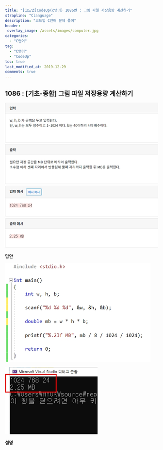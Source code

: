 ```yaml
---
title: "[코드업]CodeUp(c언어) 1086번 : 그림 파일 저장용량 계산하기"
strapline: "Clanguage"
description: "코드업 C언어 문제 풀이"
header:
 overlay_image: /assets/images/computer.jpg
categories:
  - "C언어"
tag:
  - "C언어"
  - "CodeUp"
toc: true
last_modified_at: 2019-12-29
comments: true
---
```


## 1086 : [기초-종합] 그림 파일 저장용량 계산하기

![c1086](/assets/images/c1086.jpg)

**답안**<br>

![c1086](/assets/images/c1086-2.jpg)

![c1086](/assets/images/c1086-1.jpg)

**설명**


